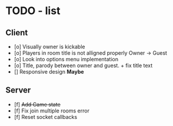 # TODO - list

## Client
 - [o] Visually owner is kickable
 - [o] Players in room title is not alligned properly Owner -> Guest
 - [o] Look into options menu implementation
 - [o] Title, parody between owner and guest. + fix title text
 - [] Responsive design **Maybe**

## Server
 - [f] ~~Add Game state~~
 - [f] Fix join multiple rooms error
 - [f] Reset socket callbacks